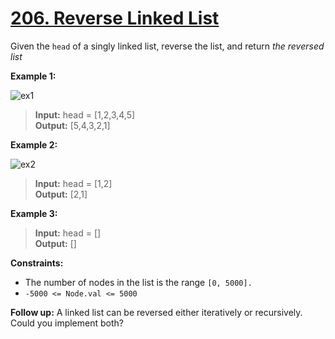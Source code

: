 # **[206. Reverse Linked List](https://leetcode.com/problems/reverse-linked-list/description/)**

Given the `head` of a singly linked list, reverse the list, and return *the reversed list*

**Example 1:**

![ex1](https://assets.leetcode.com/uploads/2021/02/19/rev1ex1.jpg)

> **Input:** head = [1,2,3,4,5]  
> **Output:** [5,4,3,2,1]  

**Example 2:**

![ex2](https://assets.leetcode.com/uploads/2021/02/19/rev1ex2.jpg)

> **Input:** head = [1,2]  
> **Output:** [2,1]  

**Example 3:**

> **Input:** head = []  
> **Output:** []  

**Constraints:**

- The number of nodes in the list is the range `[0, 5000].`
- `-5000 <= Node.val <= 5000`

**Follow up:** A linked list can be reversed either iteratively or recursively. Could you implement both?